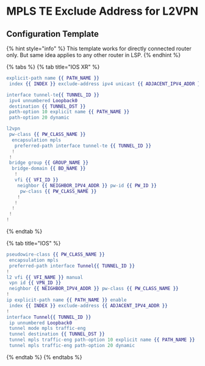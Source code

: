 # MPLS TE Exclude Address for L2VPN

## Configuration Template

{% hint style="info" %}
This template works for directly connected router only. But same idea applies to any other router in LSP.
{% endhint %}

{% tabs %}
{% tab title="IOS XR" %}
```erlang
explicit-path name {{ PATH_NAME }}
 index {{ INDEX }} exclude-address ipv4 unicast {{ ADJACENT_IPV4_ADDR }}

interface tunnel-te{{ TUNNEL_ID }}
 ipv4 unnumbered Loopback0
 destination {{ TUNNEL_DST }}
 path-option 10 explicit name {{ PATH_NAME }}
 path-option 20 dynamic

l2vpn
 pw-class {{ PW_CLASS_NAME }}
  encapsulation mpls
   preferred-path interface tunnel-te {{ TUNNEL_ID }}
  !
 !
 bridge group {{ GROUP_NAME }}
  bridge-domain {{ BD_NAME }}
   !
   vfi {{ VFI_ID }}
    neighbor {{ NEIGHBOR_IPV4_ADDR }} pw-id {{ PW_ID }}
     pw-class {{ PW_CLASS_NAME }}
    !
   !
  !
 !
!

```
{% endtab %}

{% tab title="IOS" %}
```erlang
pseudowire-class {{ PW_CLASS_NAME }}
 encapsulation mpls
 preferred-path interface Tunnel{{ TUNNEL_ID }}
!
l2 vfi {{ VFI_NAME }} manual
 vpn id {{ VPN_ID }}
 neighbor {{ NEIGHBOR_IPV4_ADDR }} pw-class {{ PW_CLASS_NAME }}
!
ip explicit-path name {{ PATH_NAME }} enable
 index {{ INDEX }} exclude-address {{ ADJACENT_IPV4_ADDR }}
!
interface Tunnel{{ TUNNEL_ID }}
 ip unnumbered Loopback0
 tunnel mode mpls traffic-eng
 tunnel destination {{ TUNNEL_DST }}
 tunnel mpls traffic-eng path-option 10 explicit name {{ PATH_NAME }}
 tunnel mpls traffic-eng path-option 20 dynamic

```
{% endtab %}
{% endtabs %}

